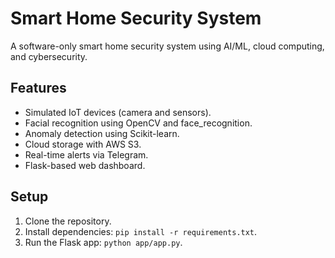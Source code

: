# Smart Home Security System

A software-only smart home security system using AI/ML, cloud computing, and cybersecurity.

## Features
- Simulated IoT devices (camera and sensors).
- Facial recognition using OpenCV and face_recognition.
- Anomaly detection using Scikit-learn.
- Cloud storage with AWS S3.
- Real-time alerts via Telegram.
- Flask-based web dashboard.

## Setup
1. Clone the repository.
2. Install dependencies: `pip install -r requirements.txt`.
3. Run the Flask app: `python app/app.py`.

